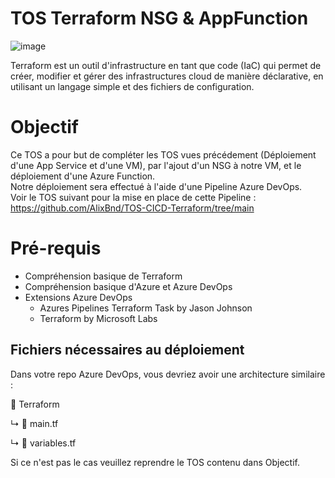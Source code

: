 # TOS Terraform NSG & AppFunction

![image](https://github.com/AlixBnd/TOS-CICD-Terraform/assets/137909386/a58318c9-8bb6-47aa-b476-6f00afa55f0e)

Terraform est un outil d'infrastructure en tant que code (IaC) qui permet de créer, modifier et gérer des infrastructures cloud de manière déclarative, en utilisant un langage simple et des fichiers de configuration.

# Objectif
Ce TOS a pour but de compléter les TOS vues précédement (Déploiement d'une App Service et d'une VM), par l'ajout d'un NSG à notre VM, et le déploiement d'une Azure Function.  
Notre déploiement sera effectué à l'aide d'une Pipeline Azure DevOps.  
Voir le TOS suivant pour la mise en place de cette Pipeline : https://github.com/AlixBnd/TOS-CICD-Terraform/tree/main  

# Pré-requis

 - Compréhension basique de Terraform
 - Compréhension basique d'Azure et Azure DevOps
 - Extensions Azure DevOps
	 - Azures Pipelines Terraform Task by Jason Johnson
	 - Terraform by Microsoft Labs

## Fichiers nécessaires au déploiement

Dans votre repo Azure DevOps, vous devriez avoir une architecture similaire :

📂 Terraform

↳ 📄 main.tf

↳ 📄 variables.tf

Si ce n'est pas le cas veuillez reprendre le TOS contenu dans Objectif.  

